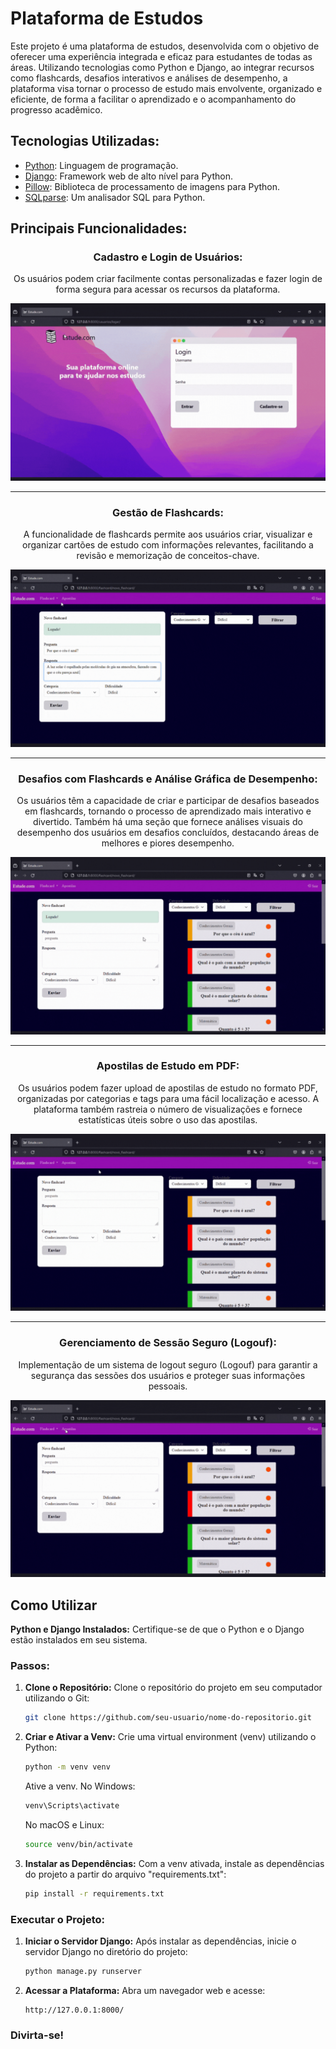 # Plataforma de Estudos

Este projeto é uma plataforma de estudos, desenvolvida com o objetivo de oferecer uma experiência integrada e eficaz para estudantes de todas as áreas. Utilizando tecnologias como Python e Django, ao integrar recursos como flashcards, desafios interativos e análises de desempenho, a plataforma visa tornar o processo de estudo mais envolvente, organizado e eficiente, de forma a facilitar o aprendizado e o acompanhamento do progresso acadêmico.


## Tecnologias Utilizadas:

- [Python](https://www.python.org/): Linguagem de programação.
- [Django](https://www.djangoproject.com/): Framework web de alto nível para Python.
- [Pillow](https://pypi.org/project/Pillow/10.2.0/): Biblioteca de processamento de imagens para Python.
- [SQLparse](https://pypi.org/project/sqlparse/0.4.4/): Um analisador SQL para Python.



## Principais Funcionalidades:

<div align="center">
    <h3>Cadastro e Login de Usuários:</h3>
    <p>Os usuários podem criar facilmente contas personalizadas e fazer login de forma segura para acessar os recursos da plataforma.</p>
    <img src="imgs/GifCadastro&Login.gif" alt="Demonstração">
</div>

---

<div align="center">
    <h3>Gestão de Flashcards:</h3>
    <p>A funcionalidade de flashcards permite aos usuários criar, visualizar e organizar cartões de estudo com informações relevantes, facilitando a revisão e memorização de conceitos-chave.</p>
    <img src="imgs/GifInserirFlashcard.gif" alt="Demonstração">
</div>

---

<div align="center">
    <h3>Desafios com Flashcards e Análise Gráfica de Desempenho:</h3>
    <p>Os usuários têm a capacidade de criar e participar de desafios baseados em flashcards, tornando o processo de aprendizado mais interativo e divertido. Também há uma seção que fornece análises visuais do desempenho dos usuários em desafios concluídos, destacando áreas de melhores e piores desempenho.</p>
    <img src="imgs/GifIniciarDesafio.gif" alt="Demonstração">
</div>

---

<div align="center">
    <h3>Apostilas de Estudo em PDF:</h3>
    <p>Os usuários podem fazer upload de apostilas de estudo no formato PDF, organizadas por categorias e tags para uma fácil localização e acesso. A plataforma também rastreia o número de visualizações e fornece estatísticas úteis sobre o uso das apostilas.</p>
    <img src="imgs/GifApostila.gif" alt="Demonstração">
</div>

---

<div align="center">
    <h3>Gerenciamento de Sessão Seguro (Logouf):</h3>
    <p>Implementação de um sistema de logout seguro (Logouf) para garantir a segurança das sessões dos usuários e proteger suas informações pessoais.</p>
    <img src="imgs/GifDetalhes.gif" alt="Demonstração">
</div>



## Como Utilizar

**Python e Django Instalados:**
Certifique-se de que o Python e o Django estão instalados em seu sistema.

### Passos:

1. **Clone o Repositório:**
    Clone o repositório do projeto em seu computador utilizando o Git:
     ```bash
     git clone https://github.com/seu-usuario/nome-do-repositorio.git
     ```

2. **Criar e Ativar a Venv:**
     Crie uma virtual environment (venv) utilizando o Python:
     ```bash
     python -m venv venv
     ```
     Ative a venv. No Windows:
     ```bash
     venv\Scripts\activate
     ```
     No macOS e Linux:
     ```bash
     source venv/bin/activate
     ```

3. **Instalar as Dependências:**
     Com a venv ativada, instale as dependências do projeto a partir do arquivo "requirements.txt":
     ```bash
     pip install -r requirements.txt
     ```

### Executar o Projeto:

1. **Iniciar o Servidor Django:**
    Após instalar as dependências, inicie o servidor Django no diretório do projeto:
     ```bash
     python manage.py runserver
     ```

2. **Acessar a Plataforma:**
    Abra um navegador web e acesse:
     ```
     http://127.0.0.1:8000/
     ```


### Divirta-se!
   